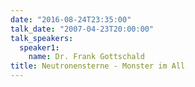 ```yaml
---
date: "2016-08-24T23:35:00"
talk_date: "2007-04-23T20:00:00"
talk_speakers:
  speaker1:
    name: Dr. Frank Gottschald
title: Neutronensterne - Monster im All
---
```

